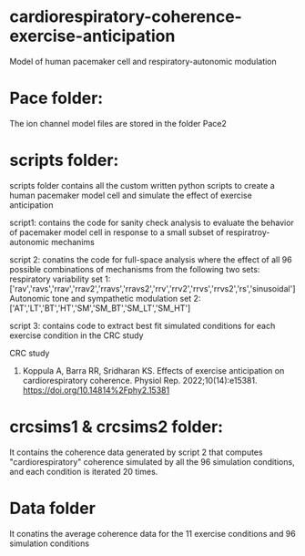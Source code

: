 # cardiorespiratory-coherence-exercise-anticipation
Model of human pacemaker cell and respiratory-autonomic modulation

# Pace folder:
The ion channel model files are stored in the folder Pace2

# scripts folder: 
scripts folder contains all the custom written python scripts to create a human pacemaker model cell and simulate the effect of exercise anticipation

script1: contains the code for sanity check analysis to evaluate the behavior of pacemaker model cell in response to a small subset of respiratroy-autonomic mechanims

script 2: conatins the code for full-space analysis where the effect of all 96 possible combinations of mechanisms from the following two sets:
respiratory variability set 1: ['rav','ravs','rrav','rrav2','rravs','rravs2','rrv','rrv2','rrvs','rrvs2','rs','sinusoidal']
Autonomic tone and sympathetic modulation set 2: ['AT','LT','BT','HT','SM','SM_BT','SM_LT','SM_HT']

script 3: contains code to extract best fit simulated conditions for each exercise condition in the CRC study

CRC study
1. Koppula A, Barra RR, Sridharan KS. Effects of exercise anticipation on cardiorespiratory coherence. Physiol Rep. 2022;10(14):e15381. https://doi.org/10.14814%2Fphy2.15381

# crcsims1 & crcsims2 folder:
It contains the coherence data generated by script 2 that computes "cardiorespiratory" coherence simulated by all the 96 simulation conditions, and each condition is iterated 20 times.

# Data folder 
It conatins the average coherence data for the 11 exercise conditions and 96 simulation conditions
